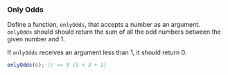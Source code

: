 ### Only Odds

Define a function, `onlyOdds`, that accepts a number as an argument. `onlyOdds`
should should return the sum of all the odd numbers between the given number
and 1.

If `onlyOdds` receives an argument less than 1, it should return 0.

```javascript
onlyOdds(6); // => 9 (5 + 3 + 1)
```
